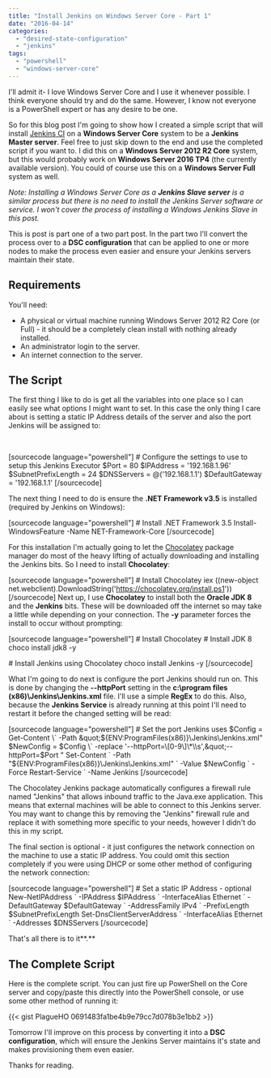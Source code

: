 ```yaml
---
title: "Install Jenkins on Windows Server Core - Part 1"
date: "2016-04-14"
categories:
  - "desired-state-configuration"
  - "jenkins"
tags:
  - "powershell"
  - "windows-server-core"
---
```


I'll admit it- I love Windows Server Core and I use it whenever possible. I think everyone should try and do the same. However, I know not everyone is a PowerShell expert or has any desire to be one.

So for this blog post I'm going to show how I created a simple script that will install [Jenkins CI](https://jenkins.io/) on a **Windows Server Core** system to be a **Jenkins Master server**. Feel free to just skip down to the end and use the completed script if you want to. I did this on a **Windows Server 2012 R2 Core** system, but this would probably work on **Windows Server 2016 TP4** (the currently available version). You could of course use this on a **Windows Server Full** system as well.

_Note: Installing a Windows Server Core as a **Jenkins Slave server** is a similar process but there is no need to install the Jenkins Server software or service. I won't cover the process of installing a Windows Jenkins Slave in this post._

This is post is part one of a two part post. In the part two I'll convert the process over to a **DSC configuration** that can be applied to one or more nodes to make the process even easier and ensure your Jenkins servers maintain their state.

## Requirements

You'll need:

- A physical or virtual machine running Windows Server 2012 R2 Core (or Full) - it should be a completely clean install with nothing already installed.
- An administrator login to the server.
- An internet connection to the server.

## The Script

The first thing I like to do is get all the variables into one place so I can easily see what options I might want to set. In this case the only thing I care about is setting a static IP Address details of the server and also the port Jenkins will be assigned to:

 

\[sourcecode language="powershell"\] # Configure the settings to use to setup this Jenkins Executor $Port = 80 $IPAddress = '192.168.1.96' $SubnetPrefixLength = 24 $DNSServers = @('192.168.1.1') $DefaultGateway = '192.168.1.1' \[/sourcecode\]

The next thing I need to do is ensure the **.NET Framework v3.5** is installed (required by Jenkins on Windows):

\[sourcecode language="powershell"\] # Install .NET Framework 3.5 Install-WindowsFeature -Name NET-Framework-Core \[/sourcecode\]

For this installation I'm actually going to let the [Chocolatey](https://chocolatey.org/) package manager do most of the heavy lifting of actually downloading and installing the Jenkins bits. So I need to install **Chocolatey**:

\[sourcecode language="powershell"\] # Install Chocolatey iex ((new-object net.webclient).DownloadString('https://chocolatey.org/install.ps1')) \[/sourcecode\] Next up, I use **Chocolatey** to install both the **Oracle JDK 8** and the **Jenkins** bits. These will be downloaded off the internet so may take a little while depending on your connection. The **\-y** parameter forces the install to occur without prompting:

\[sourcecode language="powershell"\] # Install Chocolatey # Install JDK 8 choco install jdk8 -y

\# Install Jenkins using Chocolatey choco install Jenkins -y \[/sourcecode\]

What I'm going to do next is configure the port Jenkins should run on. This is done by changing the **\--httpPort** setting in the **c:\\program files (x86)\\Jenkins\\Jenkins.xml** file. I'll use a simple **RegEx** to do this. Also, because the **Jenkins Service** is already running at this point I'll need to restart it before the changed setting will be read:

\[sourcecode language="powershell"\] # Set the port Jenkins uses $Config = Get-Content \` -Path &quot;${ENV:ProgramFiles(x86)}\\Jenkins\\Jenkins.xml&quot; $NewConfig = $Config \` -replace '--httpPort=\[0-9\]\*\\s',&quot;--httpPort=$Port &quot; Set-Content \` -Path &quot;${ENV:ProgramFiles(x86)}\\Jenkins\\Jenkins.xml&quot; \` -Value $NewConfig \` -Force Restart-Service \` -Name Jenkins \[/sourcecode\]

The Chocolatey Jenkins package automatically configures a firewall rule named "Jenkins" that allows inbound traffic to the Java.exe application. This means that external machines will be able to connect to this Jenkins server. You may want to change this by removing the "Jenkins" firewall rule and replace it with something more specific to your needs, however I didn't do this in my script.

The final section is optional - it just configures the network connection on the machine to use a static IP address. You could omit this section completely if you were using DHCP or some other method of configuring the network connection:

\[sourcecode language="powershell"\] # Set a static IP Address - optional New-NetIPAddress \` -IPAddress $IPAddress \` -InterfaceAlias Ethernet \` -DefaultGateway $DefaultGateway \` -AddressFamily IPv4 \` -PrefixLength $SubnetPrefixLength Set-DnsClientServerAddress \` -InterfaceAlias Ethernet \` -Addresses $DNSServers \[/sourcecode\]

That's all there is to it**.**

## The Complete Script

Here is the complete script. You can just fire up PowerShell on the Core server and copy/paste this directly into the PowerShell console, or use some other method of running it:

{{< gist PlagueHO 0691483fa1be4b9e79cc7d078b3e1bb2 >}}

Tomorrow I'll improve on this process by converting it into a **DSC configuration**, which will ensure the Jenkins Server maintains it's state and makes provisioning them even easier.

Thanks for reading.

